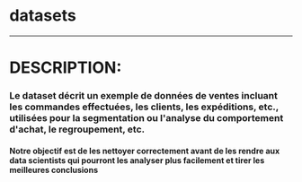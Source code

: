 # datasets
-----------------------------------------------------------------------------
# DESCRIPTION:

### Le dataset décrit un exemple de données de ventes incluant les commandes effectuées, les clients, les expéditions, etc., utilisées pour la segmentation ou l'analyse du comportement d'achat, le regroupement, etc. 

#### Notre objectif est de les nettoyer correctement avant de les rendre aux data scientists qui pourront les analyser plus facilement et tirer les meilleures conclusions
